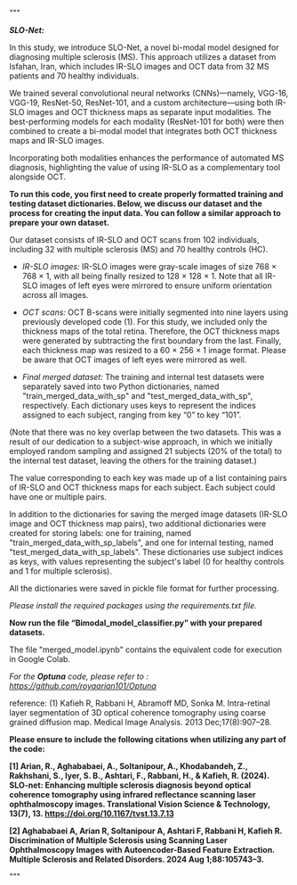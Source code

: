 

"""

***SLO-Net:***


In this study, we introduce SLO-Net, a novel bi-modal model designed for diagnosing multiple sclerosis (MS). This approach utilizes a dataset from Isfahan, Iran, which includes IR-SLO images and OCT data from 32 MS patients and 70 healthy individuals.

We trained several convolutional neural networks (CNNs)—namely, VGG-16, VGG-19, ResNet-50, ResNet-101, and a custom architecture—using both IR-SLO images and OCT thickness maps as separate input modalities. The best-performing models for each modality (ResNet-101 for both) were then combined to create a bi-modal model that integrates both OCT thickness maps and IR-SLO images.

Incorporating both modalities enhances the performance of automated MS diagnosis, highlighting the value of using IR-SLO as a complementary tool alongside OCT.


**To run this code, you first need to create properly formatted training and testing dataset dictionaries. Below, we discuss our dataset and the process for creating the input data. You can follow a similar approach to prepare your own dataset.**

Our dataset consists of IR-SLO and OCT scans from 102 individuals, including 32 with multiple sclerosis (MS) and 70 healthy controls (HC).


*  *IR-SLO images:*
IR-SLO images were gray-scale images of size 768 × 768 × 1, with all being finally resized to 128 × 128 × 1. 
Note that all IR-SLO images of left eyes were mirrored to ensure uniform orientation across all images.



*  *OCT scans:*
OCT B-scans were initially segmented into nine layers using previously developed code (1). For this study, we included only the thickness maps of the total retina. Therefore, the OCT thickness maps were generated by subtracting the first boundary from the last. Finally, each thickness map was resized to a 60 × 256 × 1 image format. 
Please be aware that OCT images of left eyes were mirrored as well. 


*  *Final merged dataset:*
The training and internal test datasets were separately saved into two Python dictionaries, named "train_merged_data_with_sp" and "test_merged_data_with_sp", respectively. Each dictionary uses keys to represent the indices assigned to each subject, ranging from key “0” to key “101”.


(Note that there was no key overlap between the two datasets. This was a result of our dedication to a subject-wise approach, in which we initially employed random sampling and assigned 21 subjects (20% of the total) to the internal test dataset, leaving the others for the training dataset.)


The value corresponding to each key was made up of a list containing pairs of IR-SLO and OCT thickness maps for each subject. Each subject could have one or multiple pairs. 


In addition to the dictionaries for saving the merged image datasets (IR-SLO image and OCT thickness map pairs), two additional dictionaries were created for storing labels: one for training, named "train_merged_data_with_sp_labels", and one for internal testing, named "test_merged_data_with_sp_labels". These dictionaries use subject indices as keys, with values representing the subject's label (0 for healthy controls and 1 for multiple sclerosis).


All the dictionaries were saved in pickle file format for further processing.

*Please install the required packages using the requirements.txt file.*


**Now run the file “Bimodal_model_classifier.py” with your prepared datasets.**

The file "merged_model.ipynb" contains the equivalent code for execution in Google Colab.




*For the **Optuna** code, please refer to : https://github.com/royaarian101/Optuna*




reference: 
(1) Kafieh R, Rabbani H, Abramoff MD, Sonka M. Intra-retinal layer segmentation of 3D optical coherence tomography using coarse grained diffusion map. Medical Image Analysis. 2013 Dec;17(8):907–28. 



**Please ensure to include the following citations when utilizing any part of the code:**

**[1] Arian, R., Aghababaei, A., Soltanipour, A., Khodabandeh, Z., Rakhshani, S., Iyer, S. B., Ashtari, F., Rabbani, H., & Kafieh, R. (2024). SLO-net: Enhancing multiple sclerosis diagnosis beyond optical coherence tomography using infrared reflectance scanning laser ophthalmoscopy images. Translational Vision Science & Technology, 13(7), 13. https://doi.org/10.1167/tvst.13.7.13**

**[2] Aghababaei A, Arian R, Soltanipour A, Ashtari F, Rabbani H, Kafieh R. Discrimination of Multiple Sclerosis using Scanning Laser Ophthalmoscopy Images with Autoencoder-Based Feature Extraction. Multiple Sclerosis and Related Disorders. 2024 Aug 1;88:105743–3.**

"""
